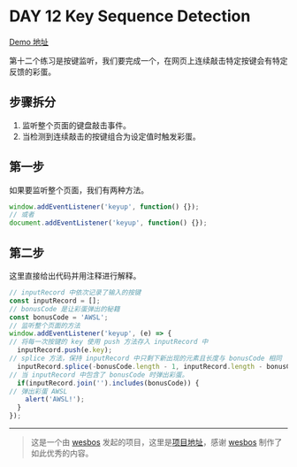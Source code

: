 # DAY 12 Key Sequence Detection
[Demo 地址](https://lab.lebenito.net/javascript30/12%20-%20Key%20Sequence%20Detection/index.html)

第十二个练习是按键监听，我们要完成一个，在网页上连续敲击特定按键会有特定反馈的彩蛋。

## 步骤拆分

1. 监听整个页面的键盘敲击事件。
2. 当检测到连续敲击的按键组合为设定值时触发彩蛋。

## 第一步

如果要监听整个页面，我们有两种方法。

```javascript
window.addEventListener('keyup', function() {});
// 或者
document.addEventListener('keyup', function() {});
```

## 第二步

这里直接给出代码并用注释进行解释。

```javascript
// inputRecord 中依次记录了输入的按键
const inputRecord = [];
// bonusCode 是让彩蛋弹出的秘籍
const bonusCode = 'AWSL';
// 监听整个页面的方法
window.addEventListener('keyup', (e) => {
// 将每一次按键的 key 使用 push 方法存入 inputRecord 中
  inputRecord.push(e.key);
// splice 方法，保持 inputRecord 中只剩下新出现的元素且长度与 bonusCode 相同
  inputRecord.splice(-bonusCode.length - 1, inputRecord.length - bonusCode.length)
// 当 inputRecord 中包含了 bonusCode 时弹出彩蛋。
  if(inputRecord.join('').includes(bonusCode)) {
// 弹出彩蛋 AWSL
    alert('AWSL!');
  }
});
```

----
>这是一个由 [wesbos](https://github.com/wesbos) 发起的项目，这里是[项目地址](https://github.com/wesbos/JavaScript30)，感谢 [wesbos](https://github.com/wesbos) 制作了如此优秀的内容。